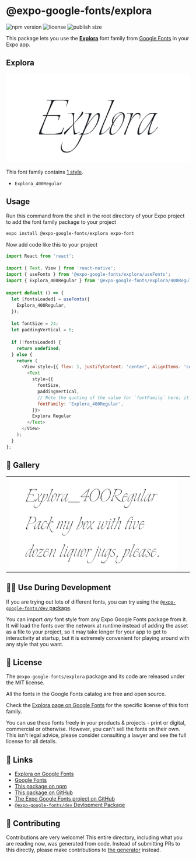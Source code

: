 # @expo-google-fonts/explora

![npm version](https://flat.badgen.net/npm/v/@expo-google-fonts/explora)
![license](https://flat.badgen.net/github/license/expo/google-fonts)
![publish size](https://flat.badgen.net/packagephobia/install/@expo-google-fonts/explora)

This package lets you use the [**Explora**](https://fonts.google.com/specimen/Explora) font family from [Google Fonts](https://fonts.google.com/) in your Expo app.

## Explora

![Explora](./font-family.png)

This font family contains [1 style](#-gallery).

- `Explora_400Regular`

## Usage

Run this command from the shell in the root directory of your Expo project to add the font family package to your project
```sh
expo install @expo-google-fonts/explora expo-font
```

Now add code like this to your project
```js
import React from 'react';

import { Text, View } from 'react-native';
import { useFonts } from '@expo-google-fonts/explora/useFonts';
import { Explora_400Regular } from '@expo-google-fonts/explora/400Regular';

export default () => {
  let [fontsLoaded] = useFonts({
    Explora_400Regular,
  });

  let fontSize = 24;
  let paddingVertical = 6;

  if (!fontsLoaded) {
    return undefined;
  } else {
    return (
      <View style={{ flex: 1, justifyContent: 'center', alignItems: 'center' }}>
        <Text
          style={{
            fontSize,
            paddingVertical,
            // Note the quoting of the value for `fontFamily` here; it expects a string!
            fontFamily: 'Explora_400Regular',
          }}>
          Explora Regular
        </Text>
      </View>
    );
  }
};

```

## 🔡 Gallery


||||
|-|-|-|
|![Explora_400Regular](.//400Regular/Explora_400Regular.ttf.png)||||


## 👩‍💻 Use During Development

If you are trying out lots of different fonts, you can try using the [`@expo-google-fonts/dev` package](https://github.com/freeboub/google-fonts/tree/master/font-packages/dev#readme).

You can import *any* font style from any Expo Google Fonts package from it. It will load the fonts
over the network at runtime instead of adding the asset as a file to your project, so it may take longer
for your app to get to interactivity at startup, but it is extremely convenient
for playing around with any style that you want.

## 📖 License

The `@expo-google-fonts/explora` package and its code are released under the MIT license.

All the fonts in the Google Fonts catalog are free and open source.

Check the [Explora page on Google Fonts](https://fonts.google.com/specimen/Explora) for the specific license of this font family.

You can use these fonts freely in your products & projects - print or digital, commercial or otherwise. However, you can't sell the fonts on their own. This isn't legal advice, please consider consulting a lawyer and see the full license for all details.

## 🔗 Links

- [Explora on Google Fonts](https://fonts.google.com/specimen/Explora)
- [Google Fonts](https://fonts.google.com/)
- [This package on npm](https://www.npmjs.com/package/@expo-google-fonts/explora)
- [This package on GitHub](https://github.com/freeboub/google-fonts/tree/master/font-packages/explora)
- [The Expo Google Fonts project on GitHub](https://github.com/freeboub/google-fonts)
- [`@expo-google-fonts/dev` Devlopment Package](https://github.com/freeboub/google-fonts/tree/master/font-packages/dev)

## 🤝 Contributing

Contributions are very welcome! This entire directory, including what you are reading now, was generated from code. Instead of submitting PRs to this directly, please make contributions to [the generator](https://github.com/freeboub/google-fonts/tree/master/packages/generator) instead.

